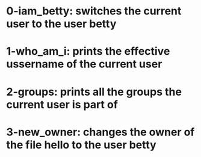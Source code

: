 # 0-iam_betty: switches the current user to the user betty
# 1-who_am_i: prints the effective ussername of the current user
# 2-groups: prints all the groups the current user is part of
# 3-new_owner: changes the owner of the file hello to the user betty
